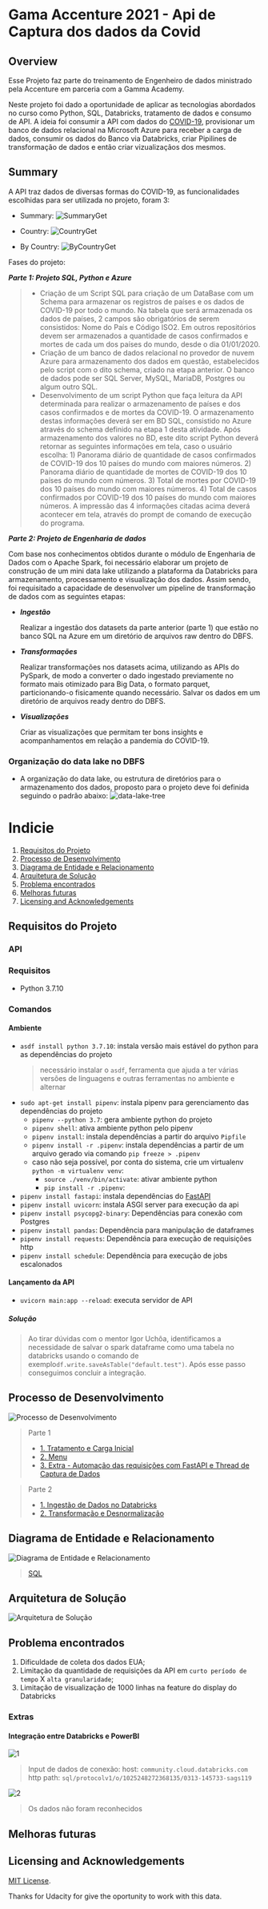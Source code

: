 # Gama Accenture 2021 - Api de Captura dos dados da Covid

## Overview
Esse Projeto faz parte do treinamento de Engenheiro de dados ministrado pela Accenture em parceria com a Gamma Academy.

Neste projeto foi dado a oportunidade de aplicar as tecnologias abordados no curso como Python, SQL, Databricks, tratamento de dados e consumo de API. A ideia foi consumir a API com dados do [COVID-19](https://documenter.getpostman.com/view/10808728/SzS8rjbc), provisionar um banco de dados relacional na Microsoft Azure para receber a carga de dados, consumir os dados do Banco via Databricks, criar Pipilines de transformação de dados e então  criar vizualizaçãos dos mesmos. 

## Summary

A API traz dados de diversas formas do COVID-19, as funcionalidades escolhidas para ser utilizada no projeto, foram 3:

* Summary:
    ![SummaryGet](https://i.ibb.co/10rk7Wg/summary.jpg)

* Country:
    ![CountryGet](https://i.ibb.co/F0qjL1W/country.jpg)

* By Country:
    ![ByCountryGet](https://i.ibb.co/wWQKhBD/byday.jpg)

Fases do projeto:

***Parte 1: Projeto SQL, Python e Azure***

> - Criação de um Script SQL para criação de um DataBase com um Schema para armazenar os registros de países e os dados de COVID-19 por todo o mundo. Na tabela que será armazenada os dados de países, 2 campos são obrigatórios de serem consistidos: Nome do País e Código ISO2. Em outros repositórios devem ser armazenados a quantidade de casos confirmados e mortes de cada um dos países do mundo, desde o dia 01/01/2020.
>- Criação de um banco de dados relacional no provedor de nuvem Azure para armazenamento dos dados em questão, estabelecidos pelo script com o dito schema, criado na etapa anterior. O banco de dados pode ser SQL Server, MySQL, MariaDB, Postgres ou algum outro SQL. 
>- Desenvolvimento de um script Python que faça leitura da API determinada para realizar o armazenamento de países e dos casos confirmados e de mortes da COVID-19. O armazenamento destas informações deverá ser em BD SQL, consistido no Azure através do schema definido na etapa 1 desta atividade. Após armazenamento dos valores no BD, este dito script Python deverá retornar as seguintes informações em tela, caso o usuário escolha:
    1) Panorama diário de quantidade de casos confirmados de COVID-19 dos 10 países do mundo com maiores números.
    2) Panorama diário de quantidade de mortes de COVID-19 dos 10 países do mundo com números.
    3) Total de mortes por COVID-19 dos 10 países do mundo com maiores números.
    4) Total de casos confirmados por COVID-19 dos 10 países do mundo com maiores números.
A impressão das 4 informações citadas acima deverá acontecer em tela, através do prompt de comando de execução do programa.

***Parte 2: Projeto de Engenharia de dados***

Com base nos conhecimentos obtidos durante o módulo de Engenharia de Dados com o Apache Spark, foi necessário elaborar um projeto de construção de um mini data lake utilizando a plataforma da Databricks para armazenamento, processamento e visualização dos dados. 
Assim sendo, foi requisitado a capacidade de desenvolver um pipeline de transformação de dados com as seguintes etapas:

- ***Ingestão***

	Realizar a ingestão dos datasets da parte anterior (parte 1) que estão no banco SQL na Azure em um diretório de arquivos raw dentro do DBFS.

- ***Transformações***

	Realizar transformações nos datasets acima, utilizando as APIs do PySpark, de modo a converter o dado ingestado previamente no formato mais otimizado para Big Data, o formato parquet, particionando-o fisicamente quando necessário. Salvar os dados em um diretório de arquivos ready dentro do DBFS.

- ***Visualizações***

	Criar as visualizações que permitam ter bons insights e acompanhamentos em relação a pandemia do COVID-19.

### Organização do data lake no DBFS

* A organização do data lake, ou estrutura de diretórios para o armazenamento dos dados, proposto para o projeto deve foi definida seguindo o padrão abaixo:
![data-lake-tree](https://i.ibb.co/BsRRymP/img-tree.jpg)


# Indicie

1. [Requisitos do Projeto](#requiriments)
2. [Processo de Desenvolvimento](#processo)
3. [Diagrama de Entidade e Relacionamento](#diagrama)
4. [Arquitetura de Solução](#arquitetura)
5. [Problema encontrados](#problemas)
6. [Melhoras futuras](#melhoras)
7. [Licensing and Acknowledgements](#Licensing)


## Requisitos do Projeto <a name="requiriments"></a>

### API

### Requisitos

- Python 3.7.10

### Comandos

#### Ambiente

- `asdf install python 3.7.10`: instala versão mais estável do python para as dependências do projeto
  > necessário instalar o `asdf`, ferramenta que ajuda a ter várias versões de linguagens e outras ferramentas no ambiente e alternar
- `sudo apt-get install pipenv`: instala pipenv para gerenciamento das dependências do projeto
  - `pipenv --python 3.7`: gera ambiente python do projeto
  - `pipenv shell`: ativa ambiente python pelo pipenv
  - `pipenv install`: instala dependências a partir do arquivo `Pipfile`
  - `pipenv install -r .pipenv`: instala dependências a partir de um arquivo gerado via comando `pip freeze > .pipenv`
  - caso não seja possível, por conta do sistema, crie um virtualenv `python -m virtualenv venv`:
    - `source ./venv/bin/activate`: ativar ambiente python
    - `pip install -r .pipenv`:
- `pipenv install fastapi`: instala dependências do [FastAPI](https://fastapi.tiangolo.com/)
- `pipenv install uvicorn`: instala ASGI server para execução da api
- `pipenv install psycopg2-binary`: Dependências para conexão com Postgres
- `pipenv install pandas`: Dependência para manipulação de dataframes
- `pipenv install requests`: Dependência para execução de requisições http
- `pipenv install schedule`: Dependência para execução de jobs escalonados

#### Lançamento da API
  
- `uvicorn main:app --reload`: executa servidor de API

##### Solução

> Ao tirar dúvidas com o mentor Igor Uchôa, identificamos a necessidade de salvar o spark dataframe como uma tabela no databricks usando o comando de exemplo`df.write.saveAsTable("default.test")`. Após esse passo conseguimos concluir a integração.


## Processo de Desenvolvimento <a name="processo"></a>

![Processo de Desenvolvimento](docs/DataWarriors-Processo%20de%20Desenvolvimento.png)

> Parte 1
>
> - [1. Tratamento e Carga Inicial](scripts/part_1/01_initial_upload.ipynb)
> - [2. Menu](scripts/part_1/02_menu.ipynb)
> - [3. Extra - Automação das requisições com FastAPI e Thread de Captura de Dados](clean_summary_dataFrame.py)

> Parte 2
>
> - [1. Ingestão de Dados no Databricks](scripts/parte_2/01_Databricks_Ingestion_db_raw.ipynb)
> - [2. Transformação e Desnormalização](scripts/parte_2/02_Databricks_TransformationDesnormalization_raw_ready.ipynb)

## Diagrama de Entidade e Relacionamento <a name="diagrama"></a>

![Diagrama de Entidade e Relacionamento](docs/DataWarriors-MER.png)
> [SQL](scripts/part_1/01_sql_schemas.sql)

## Arquitetura de Solução <a name="arquitetura"></a>

![Arquitetura de Solução](docs/DataWarriors-Arquitetura.png)

## Problema encontrados <a name="problemas"></a>

1. Dificuldade de coleta dos dados EUA;
2. Limitação da quantidade de requisições da API em `curto período de tempo` X `alta granularidade`;
3. Limitação de visualização de 1000 linhas na feature do display do Databricks

### Extras

#### Integração entre Databricks e PowerBI

![1](docs/dificuldades/1.png)
> Input de dados de conexão:
> host: `community.cloud.databricks.com`
> http path: `sql/protocolv1/o/1025248272368135/0313-145733-sags119`

![2](docs/dificuldades/2.png)
> Os dados não foram reconhecidos

## Melhoras futuras <a name="melhoras"></a>


## Licensing and Acknowledgements <a name="Licensing"></a>

[MIT License](https://github.com/git/git-scm.com/blob/master/MIT-LICENSE.txt).

Thanks for Udacity for give the oportunity to work with this data.
